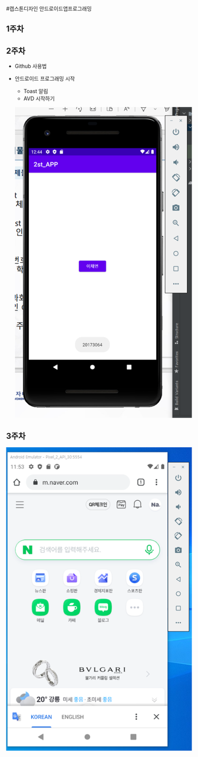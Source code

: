 #캡스톤디자인 안드로이드앱프로그래밍

## 1주차

## 2주차
 - Github 사용법
 - 안드로이드 프로그래밍 시작
    - Toast 알림
    - AVD 시작하기
    
    <img width="" height="" src="./png/2주차과제.png"></img>
   
## 3주차
 <img width="" height="" src="./png/3주차과제_naver.png"></img>
